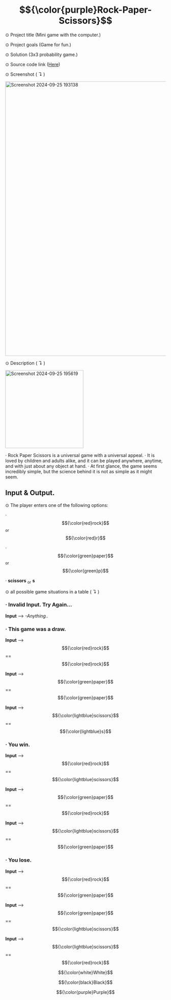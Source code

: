 # $${\color{purple}Rock-Paper-Scissors}$$

⊙ Project title (Mini game with the computer.)


⊙ Project goals (Game for fun.)


⊙ Solution (3x3 probability game.)


⊙ Source code link ([Here](https://github.com/TmCsharp/RockPaperScissors/blob/522ada6d26d319e3948bee980201108e3a2649ee/RockPaperScissors.cs#L1))


⊙ Screenshot ( ↴ )


<img width="863" alt="Screenshot 2024-09-25 193138" src="https://github.com/user-attachments/assets/cae36c38-3f89-46f7-a88b-f34b896020f1">



⊙ Description ( ↴ )

<img width="245" alt="Screenshot 2024-09-25 195619" src="https://github.com/user-attachments/assets/f4c17cf7-aeb5-43cb-bf10-4ebf78f945d2">


‧ Rock Paper Scissors is a universal game with a universal appeal. 
‧ It is loved by children and adults alike, and it can be played anywhere, anytime, and with just about any object at hand. 
‧ At first glance, the game seems incredibly simple, but the science behind it is not as simple as it might seem.

## Input & Output.


⊙ The player enters one of the following options:

‧ $${\color{red}rock}$$ <sub>or</sub> $${\color{red}r}$$

‧ $${\color{green}paper}$$ <sub>or</sub> $${\color{green}p}$$

‧ **scissors** <sub>or</sub> **s**


⊙ all possible game situations in a table ( ↴ )

### ‧ Invalid Input. Try Again...

**Input** --> *-Anything..*


  
### ‧ This game was a draw.

**Input** --> $${\color{red}rock}$$ == $${\color{red}rock}$$
  
**Input** --> $${\color{green}paper}$$ == $${\color{green}paper}$$
  
**Input** --> $${\color{lightblue}scissors}$$ == $${\color{lightblue}s}$$


  
### ‧ You win.

**Input** --> $${\color{red}rock}$$ == $${\color{lightblue}scissors}$$
  
**Input** --> $${\color{green}paper}$$ == $${\color{red}rock}$$
  
**Input** --> $${\color{lightblue}scissors}$$ == $${\color{green}paper}$$


  
### ‧ You lose.

**Input** --> $${\color{red}rock}$$ == $${\color{green}paper}$$
  
**Input** --> $${\color{green}paper}$$ == $${\color{lightblue}scissors}$$
  
**Input** --> $${\color{lightblue}scissors}$$ == $${\color{red}rock}$$


$${\color{white}White}$$

$${\color{black}Black}$$

$${\color{purple}Purple}$$
